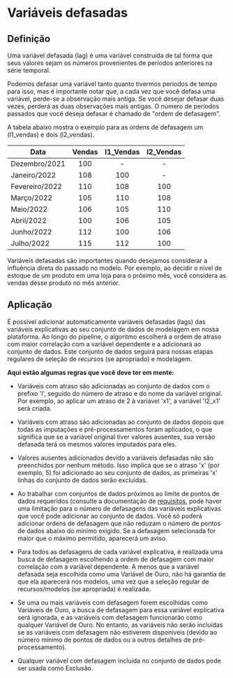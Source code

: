 # Variáveis defasadas
## Definição

Uma variável defasada (lag) é uma variável construída de tal forma que seus valores sejam os números provenientes de períodos anteriores na série temporal. 

Podemos defasar uma variável tanto quanto tivermos períodos de tempo para isso, mas é importante notar que, a cada vez que você defasa uma variável, perde-se a observação mais antiga. Se você desejar defasar duas vezes, perderá as duas observações mais antigas. O número de períodos passados que você deseja defasar é chamado de "ordem de defasagem". 

A tabela abaixo mostra o exemplo para as ordens de defasagem um (l1_vendas) e dois (l2_vendas). 

|       Data           |      Vendas  |      l1_Vendas  |      l2_Vendas  |
|----------------------|:------------:|:---------------:|:---------------:|
|      Dezembro/2021   |     100      |     -           |     -           |
|      Janeiro/2022    |     108      |     100         |     -           |
|      Fevereiro/2022  |     110      |     108         |     100         |
|      Março/2022      |     105      |     110         |     108         |
|      Maio/2022       |     106      |     105         |     110         |
|      Abril/2022      |     100      |     106         |     105         |
|      Junho/2022      |     112      |     100         |     106         |
|      Julho/2022      |     115      |     112         |     100         |

Variáveis defasadas são importantes quando desejamos considerar a influência direta do passado no modelo. Por exemplo, ao decidir o nível de estoque de um produto em uma loja para o próximo mês, você considera as vendas desse produto no mês anterior. 

## Aplicação

É possível adicionar automaticamente variáveis defasadas (lags) das variáveis explicativas ao seu conjunto de dados de modelagem em nossa plataforma. Ao longo do pipeline, o algoritmo escolherá a ordem de atraso com maior correlação com a variável dependente e a adicionará ao conjunto de dados. Este conjunto de dados seguirá para nossas etapas regulares de seleção de recursos (se apropriado) e modelagem. 

**Aqui estão algumas regras que você deve ter em mente:**

- Variáveis com atraso são adicionadas ao conjunto de dados com o prefixo 'l', seguido do número de atraso e do nome da variável original. Por exemplo, ao aplicar um atraso de 2 à variável 'x1', a variável 'l2_x1' será criada. 

<!-- - Atualmente, não é possível adicionar versões defasadas de variáveis categóricas ou variáveis indicadoras (consulte 'Variáveis categóricas' para entender quais variáveis se enquadram nessa categoria).  -->

- Variáveis com atraso são adicionadas ao conjunto de dados depois que todas as imputações e pré-processamentos foram aplicados, o que significa que se a variável original tiver valores ausentes, sua versão defasada terá os mesmos valores imputados para eles. 

- Valores ausentes adicionados devido a variáveis defasadas não são preenchidos por nenhum método. Isso implica que se o atraso 'x' (por exemplo, 5) foi adicionado ao seu conjunto de dados, as primeiras 'x' linhas do conjunto de dados serão excluídas. 

- Ao trabalhar com conjuntos de dados próximos ao limite de pontos de dados requeridos (consulte a documentação de [requisitos](/help-center/time-series/intro/requisitos.md), pode haver uma limitação para o número de defasagens das variáveis explicativas que você pode adicionar ao conjunto de dados. Você só poderá adicionar ordens de defasagem que não reduzam o número de pontos de dados abaixo do mínimo exigido. Se a defasagem selecionada for maior que o máximo permitido, aparecerá um aviso. 

- Para todos as defasagens de cada variável explicativa, é realizada uma busca de defasagem escolhendo a ordem de defasagem com maior correlação com a variável dependente. A menos que a variável defasada seja escolhida como uma Variável de Ouro, não há garantia de que ela aparecerá nos modelos, uma vez que a seleção regular de recursos/modelos (se apropriada) é realizada. 
<!-- TODO: documentação golden variables e incluir links aqui -->
- Se uma ou mais variáveis com defasagem forem escolhidas como Variáveis de Ouro, a busca de defasagem para essa variável explicativa será ignorada, e as variáveis com defasagem funcionarão como qualquer Variável de Ouro. No entanto, as variáveis não serão incluídas se as variáveis com defasagem não estiverem disponíveis (devido ao número mínimo de pontos de dados ou a outros detalhes de pré-processamento). 
<!-- TODO: documentação exclusions e incluir links aqui -->
- Qualquer variável com defasagem incluída no conjunto de dados pode ser usada como Exclusão. 